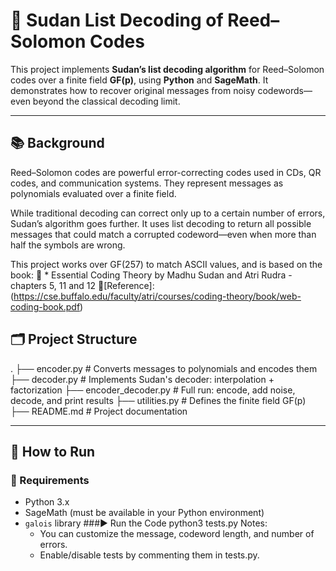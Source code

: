 # 📘 Sudan List Decoding of Reed–Solomon Codes
This project implements **Sudan’s list decoding algorithm** for Reed–Solomon codes over a finite field **GF(p)**, using **Python** and **SageMath**. It demonstrates how to recover original messages from noisy codewords—even beyond the classical decoding limit.

---

## 📚 Background
Reed–Solomon codes are powerful error-correcting codes used in CDs, QR codes, and communication systems. They represent messages as polynomials evaluated over a finite field.

While traditional decoding can correct only up to a certain number of errors, Sudan’s algorithm goes further. It uses list decoding to return all possible messages that could match a corrupted codeword—even when more than half the symbols are wrong.

This project works over GF(257) to match ASCII values, and is based on the book:
📖 * Essential Coding Theory by Madhu Sudan and Atri Rudra - chapters 5, 11 and 12
🔗[Reference]: (https://cse.buffalo.edu/faculty/atri/courses/coding-theory/book/web-coding-book.pdf)


## 🗂️ Project Structure
.
├── encoder.py            # Converts messages to polynomials and encodes them
├── decoder.py            # Implements Sudan's decoder: interpolation + factorization
├── encoder_decoder.py    # Full run: encode, add noise, decode, and print results
├── utilities.py          # Defines the finite field GF(p)
├── README.md             # Project documentation

---

## 🚀 How to Run
### 🔧 Requirements
- Python 3.x
- SageMath (must be available in your Python environment)
- `galois` library
###▶️ Run the Code
        python3 tests.py
Notes:
    - You can customize the message, codeword length, and number of errors.
    - Enable/disable tests by commenting them in tests.py.
